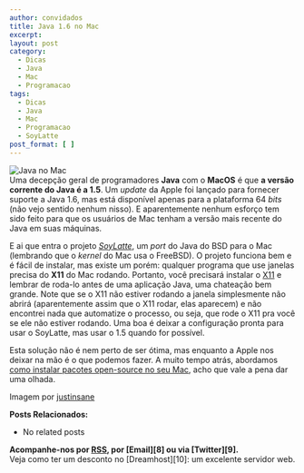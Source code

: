 ```yaml
---
author: convidados
title: Java 1.6 no Mac
excerpt:
layout: post
category:
  - Dicas
  - Java
  - Mac
  - Programacao
tags:
  - Dicas
  - Java
  - Mac
  - Programacao
  - SoyLatte
post_format: [ ]
---
```

![Java no Mac][1]  
Uma decepção geral de programadores **Java** com o **MacOS** é que **a versão corrente do Java é a 1.5**. Um *update* da Apple foi lançado para fornecer suporte a Java 1.6, mas está disponível apenas para a plataforma 64 *bits* (não vejo sentido nenhum nisso). E aparentemente nenhum esforço tem sido feito para que os usuários de Mac tenham a versão mais recente do Java em suas máquinas. 

E ai que entra o projeto [*SoyLatte*][2], um *port* do Java do BSD para o Mac (lembrando que o *kernel* do Mac usa o FreeBSD). O projeto funciona bem e é fácil de instalar, mas existe um porém: qualquer programa que use janelas precisa do **X11** do Mac rodando. Portanto, você precisará instalar o [X11][3] e lembrar de roda-lo antes de uma aplicação Java, uma chateação bem grande. Note que se o X11 não estiver rodando a janela simplesmente não abrirá (aparentemente assim que o X11 rodar, elas aparecem) e não encontrei nada que automatize o processo, ou seja, que rode o X11 pra você se ele não estiver rodando. Uma boa é deixar a configuração pronta para usar o SoyLatte, mas usar o 1.5 quando for possível. 

Esta solução não é nem perto de ser ótima, mas enquanto a Apple nos deixar na mão é o que podemos fazer. A muito tempo atrás, abordamos [como instalar pacotes open-source no seu Mac][4], acho que vale a pena dar uma olhada. 

Imagem por [justinsane][5] 

**Posts Relacionados:** 
*   No related posts









**Acompanhe-nos por [ RSS][7], por [Email][8] ou via [Twitter][9].**  
Veja como ter um desconto no [Dreamhost][10]: um excelente servidor web.

 [1]: http://vidageek.net/wp-content/uploads/2008/08/java-no-mac.jpg
 [2]: http://landonf.bikemonkey.org/static/soylatte/ "SoyLatte"
 [3]: http://www.apple.com/macosx/features/x11/ "X11"
 [4]: http://vidageek.net/2007/02/10/unix-no-mac/ "como instalar pacotes open-source no seu Mac"
 [5]: http://flickr.com/photos/justinsane/416961879/ "justinsane"
 [6]: https://twitter.com/share
 [7]: http://feeds.feedburner.com/VidaGeek




